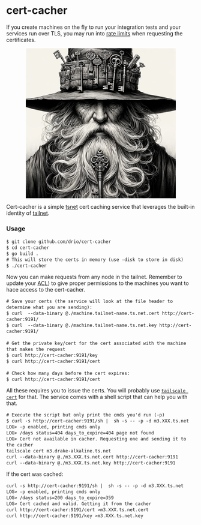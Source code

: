 # cert-cacher

If you create machines on the fly to run your integration tests and your services run over TLS, you
may run into [rate limits](https://github.com/tailscale/tailscale/issues/10395#issuecomment-1934383393) 
when requesting the certificates. 

<p align="center">
  <img align="center" src="magic.webp" width="400px" alt="The cert cacher magician"/>
</p>

Cert-cacher is a simple [tsnet](https://tailscale.com/kb/1244/tsnet) cert caching service that leverages the
built-in identity of [tailnet](https://tailscale.com/glossary/tailnet).

### Usage

```
$ git clone github.com/drio/cert-cacher
$ cd cert-cacher
$ go build .
# This will store the certs in memory (use -disk to store in disk)
$ ./cert-cacher
```

Now you can make requests from any node in the tailnet. Remember to update your [ACL](https://tailscale.com/kb/1018/acls))
to give proper permissions to the machines you want to hace access to the cert-cacher.

```
# Save your certs (the service will look at the file header to determine what you are sending):
$ curl  --data-binary @./machine.tailnet-name.ts.net.cert http://cert-cacher:9191/
$ curl  --data-binary @./machine.tailnet-name.ts.net.key http://cert-cacher:9191/

# Get the private key/cert for the cert associated with the machine that makes the request
$ curl http://cert-cacher:9191/key
$ curl http://cert-cacher:9191/cert

# Check how many days before the cert expires:
$ curl http://cert-cacher:9191/cert
```

All these requires you to issue the certs. 
You will probably use [`tailscale cert`](https://tailscale.com/kb/1153/enabling-https) for that.
The service comes with a shell script that can help you with that.

```
# Execute the script but only print the cmds you'd run (-p)
$ curl -s http://cert-cacher:9191/sh |  sh -s -- -p -d m3.XXX.ts.net
LOG> -p enabled, printing cmds only
LOG> /days status=404 days_to_expire=404 page not found
LOG> Cert not available in cacher. Requesting one and sending it to the cacher
tailscale cert m3.drake-alkaline.ts.net
curl --data-binary @./m3.XXX.ts.net.cert http://cert-cacher:9191
curl --data-binary @./m3.XXX.ts.net.key http://cert-cacher:9191
```

If the cert was cached:

```
curl -s http://cert-cacher:9191/sh |  sh -s -- -p -d m3.XXX.ts.net
LOG> -p enabled, printing cmds only
LOG> /days status=200 days_to_expire=359
LOG> Cert cached and valid. Getting it from the cacher
curl http://cert-cacher:9191/cert >m3.XXX.ts.net.cert
curl http://cert-cacher:9191/key >m3.XXX.ts.net.key
```
